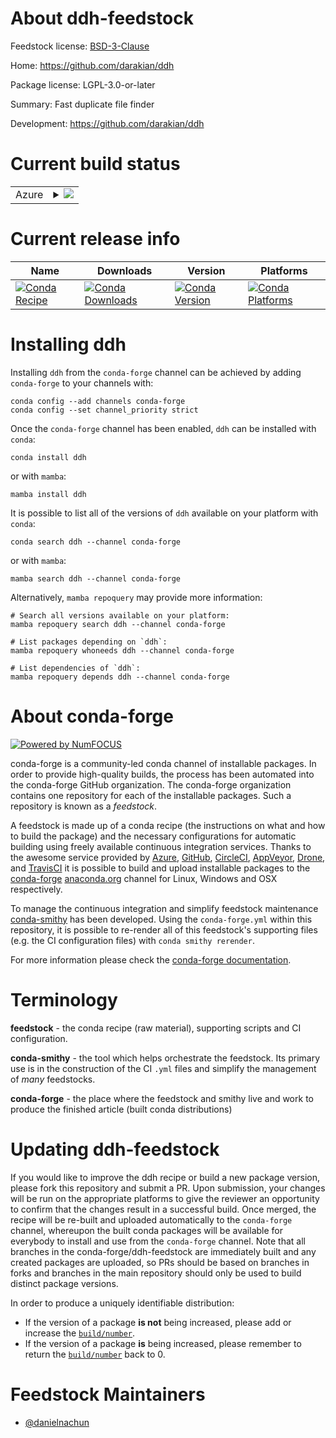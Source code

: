 About ddh-feedstock
===================

Feedstock license: [BSD-3-Clause](https://github.com/conda-forge/ddh-feedstock/blob/main/LICENSE.txt)

Home: https://github.com/darakian/ddh

Package license: LGPL-3.0-or-later

Summary: Fast duplicate file finder

Development: https://github.com/darakian/ddh

Current build status
====================


<table>
    
  <tr>
    <td>Azure</td>
    <td>
      <details>
        <summary>
          <a href="https://dev.azure.com/conda-forge/feedstock-builds/_build/latest?definitionId=23541&branchName=main">
            <img src="https://dev.azure.com/conda-forge/feedstock-builds/_apis/build/status/ddh-feedstock?branchName=main">
          </a>
        </summary>
        <table>
          <thead><tr><th>Variant</th><th>Status</th></tr></thead>
          <tbody><tr>
              <td>linux_64</td>
              <td>
                <a href="https://dev.azure.com/conda-forge/feedstock-builds/_build/latest?definitionId=23541&branchName=main">
                  <img src="https://dev.azure.com/conda-forge/feedstock-builds/_apis/build/status/ddh-feedstock?branchName=main&jobName=linux&configuration=linux%20linux_64_" alt="variant">
                </a>
              </td>
            </tr><tr>
              <td>osx_64</td>
              <td>
                <a href="https://dev.azure.com/conda-forge/feedstock-builds/_build/latest?definitionId=23541&branchName=main">
                  <img src="https://dev.azure.com/conda-forge/feedstock-builds/_apis/build/status/ddh-feedstock?branchName=main&jobName=osx&configuration=osx%20osx_64_" alt="variant">
                </a>
              </td>
            </tr><tr>
              <td>win_64</td>
              <td>
                <a href="https://dev.azure.com/conda-forge/feedstock-builds/_build/latest?definitionId=23541&branchName=main">
                  <img src="https://dev.azure.com/conda-forge/feedstock-builds/_apis/build/status/ddh-feedstock?branchName=main&jobName=win&configuration=win%20win_64_" alt="variant">
                </a>
              </td>
            </tr>
          </tbody>
        </table>
      </details>
    </td>
  </tr>
</table>

Current release info
====================

| Name | Downloads | Version | Platforms |
| --- | --- | --- | --- |
| [![Conda Recipe](https://img.shields.io/badge/recipe-ddh-green.svg)](https://anaconda.org/conda-forge/ddh) | [![Conda Downloads](https://img.shields.io/conda/dn/conda-forge/ddh.svg)](https://anaconda.org/conda-forge/ddh) | [![Conda Version](https://img.shields.io/conda/vn/conda-forge/ddh.svg)](https://anaconda.org/conda-forge/ddh) | [![Conda Platforms](https://img.shields.io/conda/pn/conda-forge/ddh.svg)](https://anaconda.org/conda-forge/ddh) |

Installing ddh
==============

Installing `ddh` from the `conda-forge` channel can be achieved by adding `conda-forge` to your channels with:

```
conda config --add channels conda-forge
conda config --set channel_priority strict
```

Once the `conda-forge` channel has been enabled, `ddh` can be installed with `conda`:

```
conda install ddh
```

or with `mamba`:

```
mamba install ddh
```

It is possible to list all of the versions of `ddh` available on your platform with `conda`:

```
conda search ddh --channel conda-forge
```

or with `mamba`:

```
mamba search ddh --channel conda-forge
```

Alternatively, `mamba repoquery` may provide more information:

```
# Search all versions available on your platform:
mamba repoquery search ddh --channel conda-forge

# List packages depending on `ddh`:
mamba repoquery whoneeds ddh --channel conda-forge

# List dependencies of `ddh`:
mamba repoquery depends ddh --channel conda-forge
```


About conda-forge
=================

[![Powered by
NumFOCUS](https://img.shields.io/badge/powered%20by-NumFOCUS-orange.svg?style=flat&colorA=E1523D&colorB=007D8A)](https://numfocus.org)

conda-forge is a community-led conda channel of installable packages.
In order to provide high-quality builds, the process has been automated into the
conda-forge GitHub organization. The conda-forge organization contains one repository
for each of the installable packages. Such a repository is known as a *feedstock*.

A feedstock is made up of a conda recipe (the instructions on what and how to build
the package) and the necessary configurations for automatic building using freely
available continuous integration services. Thanks to the awesome service provided by
[Azure](https://azure.microsoft.com/en-us/services/devops/), [GitHub](https://github.com/),
[CircleCI](https://circleci.com/), [AppVeyor](https://www.appveyor.com/),
[Drone](https://cloud.drone.io/welcome), and [TravisCI](https://travis-ci.com/)
it is possible to build and upload installable packages to the
[conda-forge](https://anaconda.org/conda-forge) [anaconda.org](https://anaconda.org/)
channel for Linux, Windows and OSX respectively.

To manage the continuous integration and simplify feedstock maintenance
[conda-smithy](https://github.com/conda-forge/conda-smithy) has been developed.
Using the ``conda-forge.yml`` within this repository, it is possible to re-render all of
this feedstock's supporting files (e.g. the CI configuration files) with ``conda smithy rerender``.

For more information please check the [conda-forge documentation](https://conda-forge.org/docs/).

Terminology
===========

**feedstock** - the conda recipe (raw material), supporting scripts and CI configuration.

**conda-smithy** - the tool which helps orchestrate the feedstock.
                   Its primary use is in the construction of the CI ``.yml`` files
                   and simplify the management of *many* feedstocks.

**conda-forge** - the place where the feedstock and smithy live and work to
                  produce the finished article (built conda distributions)


Updating ddh-feedstock
======================

If you would like to improve the ddh recipe or build a new
package version, please fork this repository and submit a PR. Upon submission,
your changes will be run on the appropriate platforms to give the reviewer an
opportunity to confirm that the changes result in a successful build. Once
merged, the recipe will be re-built and uploaded automatically to the
`conda-forge` channel, whereupon the built conda packages will be available for
everybody to install and use from the `conda-forge` channel.
Note that all branches in the conda-forge/ddh-feedstock are
immediately built and any created packages are uploaded, so PRs should be based
on branches in forks and branches in the main repository should only be used to
build distinct package versions.

In order to produce a uniquely identifiable distribution:
 * If the version of a package **is not** being increased, please add or increase
   the [``build/number``](https://docs.conda.io/projects/conda-build/en/latest/resources/define-metadata.html#build-number-and-string).
 * If the version of a package **is** being increased, please remember to return
   the [``build/number``](https://docs.conda.io/projects/conda-build/en/latest/resources/define-metadata.html#build-number-and-string)
   back to 0.

Feedstock Maintainers
=====================

* [@danielnachun](https://github.com/danielnachun/)

